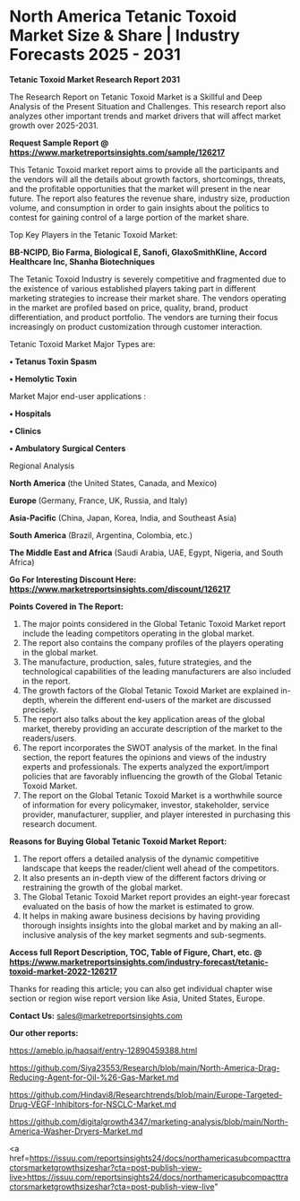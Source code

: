 # North America Tetanic Toxoid Market Size & Share | Industry Forecasts 2025 - 2031

<strong>Tetanic Toxoid Market Research Report 2031</strong>

The Research Report on Tetanic Toxoid Market is a Skillful and Deep Analysis of the Present Situation and Challenges. This research report also analyzes other important trends and market drivers that will affect market growth over 2025-2031.

<strong>Request Sample Report @ <a href=https://www.marketreportsinsights.com/sample/126217>https://www.marketreportsinsights.com/sample/126217</a></strong>

This Tetanic Toxoid market report aims to provide all the participants and the vendors will all the details about growth factors, shortcomings, threats, and the profitable opportunities that the market will present in the near future. The report also features the revenue share, industry size, production volume, and consumption in order to gain insights about the politics to contest for gaining control of a large portion of the market share.

Top Key Players in the Tetanic Toxoid Market:

<strong>BB-NCIPD, Bio Farma, Biological E, Sanofi, GlaxoSmithKline, Accord Healthcare Inc, Shanha Biotechniques</strong>

The Tetanic Toxoid Industry is severely competitive and fragmented due to the existence of various established players taking part in different marketing strategies to increase their market share. The vendors operating in the market are profiled based on price, quality, brand, product differentiation, and product portfolio. The vendors are turning their focus increasingly on product customization through customer interaction.

Tetanic Toxoid Market Major Types are:

<strong>• Tetanus Toxin Spasm

• Hemolytic Toxin</strong>

Market Major end-user applications :

<strong>• Hospitals

• Clinics

• Ambulatory Surgical Centers</strong>

Regional Analysis

</u><strong><b>North America</b></strong> (the United States, Canada, and Mexico)

<strong><b>Europe </b></strong>(Germany, France, UK, Russia, and Italy)

<strong><b>Asia-Pacific</b></strong> (China, Japan, Korea, India, and Southeast Asia)

<strong><b>South America</b></strong> (Brazil, Argentina, Colombia, etc.)

<strong><b>The Middle East and Africa</b></strong> (Saudi Arabia, UAE, Egypt, Nigeria, and South Africa)

<strong>Go For Interesting Discount Here: <a href=https://www.marketreportsinsights.com/discount/126217>https://www.marketreportsinsights.com/discount/126217</a></strong>

<strong>Points Covered in The Report:</strong>
<ol>
  <li>The major points considered in the Global Tetanic Toxoid Market report include the leading competitors operating in the global market.</li>
  <li>The report also contains the company profiles of the players operating in the global market.</li>
  <li>The manufacture, production, sales, future strategies, and the technological capabilities of the leading manufacturers are also included in the report.</li>
  <li>The growth factors of the Global Tetanic Toxoid Market are explained in-depth, wherein the different end-users of the market are discussed precisely.</li>
  <li>The report also talks about the key application areas of the global market, thereby providing an accurate description of the market to the readers/users.</li>
  <li>The report incorporates the SWOT analysis of the market. In the final section, the report features the opinions and views of the industry experts and professionals. The experts analyzed the export/import policies that are favorably influencing the growth of the Global Tetanic Toxoid Market.</li>
  <li>The report on the Global Tetanic Toxoid Market is a worthwhile source of information for every policymaker, investor, stakeholder, service provider, manufacturer, supplier, and player interested in purchasing this research document.</li>
</ol>
<strong>Reasons for Buying Global Tetanic Toxoid Market Report:</strong>

<ol>
  <li>The report offers a detailed analysis of the dynamic competitive landscape that keeps the reader/client well ahead of the competitors.</li>
  <li>It also presents an in-depth view of the different factors driving or restraining the growth of the global market.</li>
  <li>The Global Tetanic Toxoid Market report provides an eight-year forecast evaluated on the basis of how the market is estimated to grow.</li>
  <li>It helps in making aware business decisions by having providing thorough insights insights into the global market and by making an all-inclusive analysis of the key market segments and sub-segments.</li>
</ol>
<strong>Access full Report Description, TOC, Table of Figure, Chart, etc. @ <a href=https://www.marketreportsinsights.com/industry-forecast/tetanic-toxoid-market-2022-126217>https://www.marketreportsinsights.com/industry-forecast/tetanic-toxoid-market-2022-126217</a></strong>


Thanks for reading this article; you can also get individual chapter wise section or region wise report version like Asia, United States, Europe.

<strong>Contact Us:</strong>
sales@marketreportsinsights.com

<strong>Our other reports:</strong>

<a href=https://ameblo.jp/haqsaif/entry-12890459388.html>https://ameblo.jp/haqsaif/entry-12890459388.html</a>

<a href=https://github.com/Siya23553/Research/blob/main/North-America-Drag-Reducing-Agent-for-Oil-%26-Gas-Market.md>https://github.com/Siya23553/Research/blob/main/North-America-Drag-Reducing-Agent-for-Oil-%26-Gas-Market.md</a>

<a href=https://github.com/Hindavi8/Researchtrends/blob/main/Europe-Targeted-Drug-VEGF-Inhibitors-for-NSCLC-Market.md>https://github.com/Hindavi8/Researchtrends/blob/main/Europe-Targeted-Drug-VEGF-Inhibitors-for-NSCLC-Market.md</a>

<a href=https://github.com/digitalgrowth4347/marketing-analysis/blob/main/North-America-Washer-Dryers-Market.md>https://github.com/digitalgrowth4347/marketing-analysis/blob/main/North-America-Washer-Dryers-Market.md</a>

<a href=https://issuu.com/reportsinsights24/docs/northamericasubcompacttractorsmarketgrowthsizeshar?cta=post-publish-view-live>https://issuu.com/reportsinsights24/docs/northamericasubcompacttractorsmarketgrowthsizeshar?cta=post-publish-view-live</a>"
